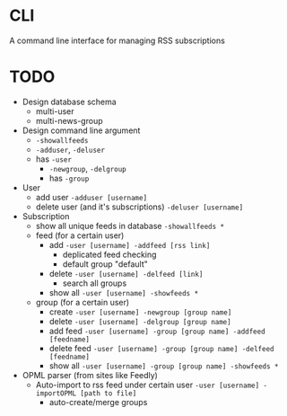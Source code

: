 # CLI

A command line interface for managing RSS subscriptions

# TODO

* Design database schema
    * multi-user
    * multi-news-group
* Design command line argument 
    * `-showallfeeds`
    * `-adduser`, `-deluser`
    * has `-user`
        * `-newgroup`, `-delgroup`
        * has `-group`
* User
    * add user `-adduser [username]`
    * delete user (and it's subscriptions) `-deluser [username]`
* Subscription 
    * show all unique feeds in database `-showallfeeds *`
    * feed (for a certain user)
        * add `-user [username] -addfeed [rss link]`
            * deplicated feed checking
            * default group "default"
        * delete `-user [username] -delfeed [link]`
            * search all groups
        * show all `-user [username] -showfeeds *`
    * group (for a certain user) 
        * create `-user [username] -newgroup [group name]`
        * delete `-user [username] -delgroup [group name]`
        * add feed `-user [username] -group [group name] -addfeed [feedname]`
        * delete feed `-user [username] -group [group name] -delfeed [feedname]`
        * show all `-user [username] -group [group name] -showfeeds *`
* OPML parser (from sites like Feedly)
    * Auto-import to rss feed under certain user `-user [username] -importOPML [path to file]`
        * auto-create/merge groups